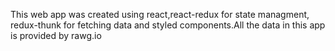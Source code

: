 
This web app was created using react,react-redux for state managment, redux-thunk for fetching data and styled components.All the data in this app is provided by rawg.io
